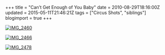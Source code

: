 +++
title = "Can’t Get Enough of You Baby"
date = 2010-08-29T18:16:00Z
updated = 2015-05-11T21:46:21Z
tags = ["Circus Shots", "siblings"]
blogimport = true 
+++

[![IMG_2460](https://latc.s3.amazonaws.com/wp-content/uploads/2010/08/IMG_2460.jpg "IMG_2460")](https://latc.s3.amazonaws.com/wp-content/uploads/2010/08/IMG_2460.jpg)

[![IMG_2466](https://latc.s3.amazonaws.com/wp-content/uploads/2010/08/IMG_2466.jpg "IMG_2466")](https://latc.s3.amazonaws.com/wp-content/uploads/2010/08/IMG_2466.jpg)

[![IMG_2478](https://latc.s3.amazonaws.com/wp-content/uploads/2010/08/IMG_2478.jpg "IMG_2478")](https://latc.s3.amazonaws.com/wp-content/uploads/2010/08/IMG_2478.jpg)
